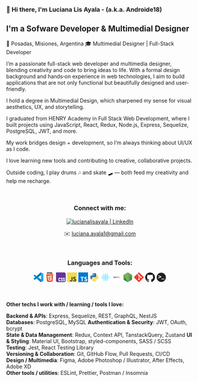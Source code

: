 ### 👋 Hi there, I'm Luciana Lis Ayala - (a.k.a. Androide18) 


## I'm a Sofware Developer & Multimedial Designer

📍 Posadas, Misiones, Argentina
🎓 Multimedial Designer | Full-Stack Developer

I’m a passionate full-stack web developer and multimedia designer, blending creativity and code to bring ideas to life. With a formal design background and hands‑on experience in web technologies, I aim to build applications that are not only functional but beautifully designed and user-friendly.

I hold a degree in Multimedial Design, which sharpened my sense for visual aesthetics, UX, and storytelling.

I graduated from HENRY Academy in Full Stack Web Development, where I built projects using JavaScript, React, Redux, Node.js, Express, Sequelize, PostgreSQL, JWT, and more.

My work bridges design + development, so I’m always thinking about UI/UX as I code.

I love learning new tools and contributing to creative, collaborative projects.

Outside coding, I play drums 🎶 and skate 🛹 — both feed my creativity and help me recharge.

<br />

<div align="center">

### Connect with me:

[<img align="center" alt="lucianalisayala | LinkedIn" width="22px" src="https://cdn.jsdelivr.net/npm/simple-icons@v3/icons/linkedin.svg" />][linkedin]

✉️ luciana.ayala1@gmail.com

 </div >

<br />

<div align="center">

### Languages and Tools:

<img alt="Visual Studio Code" width="26px" src="https://raw.githubusercontent.com/github/explore/80688e429a7d4ef2fca1e82350fe8e3517d3494d/topics/visual-studio-code/visual-studio-code.png" />
<img alt="HTML5" width="26px" src="https://raw.githubusercontent.com/github/explore/80688e429a7d4ef2fca1e82350fe8e3517d3494d/topics/html/html.png" />
<img alt="CSS3" width="26px" src="https://raw.githubusercontent.com/github/explore/80688e429a7d4ef2fca1e82350fe8e3517d3494d/topics/css/css.png" />
<img alt="JavaScript" width="26px" src="https://raw.githubusercontent.com/github/explore/80688e429a7d4ef2fca1e82350fe8e3517d3494d/topics/javascript/javascript.png" />
<img alt="TypeScript" width="26px" src="https://raw.githubusercontent.com/github/explore/main/topics/typescript/typescript.png" />
<img alt="Python" width="26px" src="https://raw.githubusercontent.com/github/explore/main/topics/python/python.png" />
<img alt="React" width="26px" src="https://raw.githubusercontent.com/github/explore/80688e429a7d4ef2fca1e82350fe8e3517d3494d/topics/react/react.png" />
<img alt="Next.js" width="26px" src="https://raw.githubusercontent.com/github/explore/main/topics/nextjs/nextjs.png" />
<img alt="Node.js" width="26px" src="https://raw.githubusercontent.com/github/explore/80688e429a7d4ef2fca1e82350fe8e3517d3494d/topics/nodejs/nodejs.png" />
<img alt="Git" width="26px" src="https://raw.githubusercontent.com/github/explore/80688e429a7d4ef2fca1e82350fe8e3517d3494d/topics/git/git.png" />
<img alt="GitHub" width="26px" src="https://raw.githubusercontent.com/github/explore/78df643247d429f6cc873026c0622819ad797942/topics/github/github.png" />
<img alt="Terminal" width="26px" src="https://raw.githubusercontent.com/github/explore/80688e429a7d4ef2fca1e82350fe8e3517d3494d/topics/terminal/terminal.png" />
</div>

<br />
<br />


**Other techs I work with / learning / tools I love:**

**Backend & APIs**: Express, Sequelize, REST, GraphQL, NestJS  
**Databases**: PostgreSQL, MySQL
**Authentication & Security**: JWT, OAuth, bcrypt  
**State & Data Management**: Redux, Context API, TanstackQuery, Zustand
**UI & Styling**: Material UI, Bootstrap, styled-components, SASS / SCSS  
**Testing**: Jest, React Testing Library  
**Versioning & Collaboration**: Git, GitHub Flow, Pull Requests, CI/CD  
**Design / Multimedia**: Figma, Adobe Photoshop / Illustrator, After Effects, Adobe XD  
**Other tools / utilities**: ESLint, Prettier, Postman / Insomnia 

<br />
<br />


[linkedin]: https://www.linkedin.com/in/luciana-lis-ayala-380832145/
